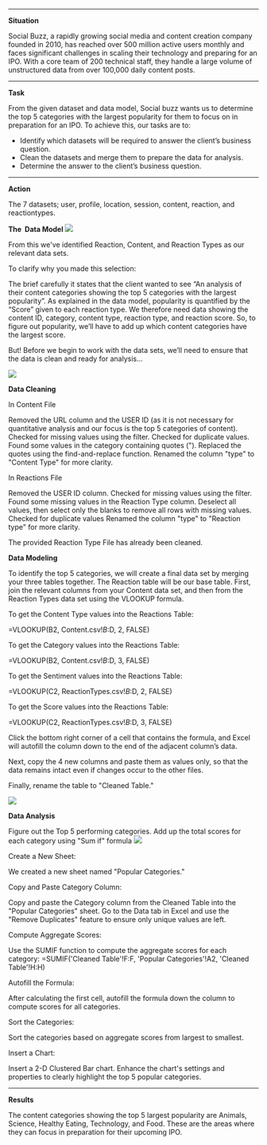 -----

**Situation**

Social Buzz, a rapidly growing social media and content creation company founded in 2010, has reached over 500 million active users monthly and faces significant challenges in scaling their technology and preparing for an IPO. With a core team of 200 technical staff, they handle a large volume of unstructured data from over 100,000 daily content posts.

-----

**Task**

From the given dataset and data model, Social buzz wants us to determine the top 5 categories with the largest popularity for them to focus on in preparation for an IPO. To achieve this, our tasks are to:
- Identify which datasets will be required to answer the client’s business question.
- Clean the datasets and merge them to prepare the data for analysis.
- Determine the answer to the client’s business question.

-----

**Action**

The 7 datasets; user, profile, location, session, content, reaction, and reactiontypes. 

**The  Data Model**
<img src="https://i.imghippo.com/files/SNRK01722750945.png">

From this we've identified Reaction, Content, and Reaction Types as our relevant data sets.

To clarify why you made this selection:

The brief carefully it states that the client wanted to see “An analysis of their content categories showing the top 5 categories with the largest popularity”.
As explained in the data model, popularity is quantified by the “Score” given to each reaction type.
We therefore need data showing the content ID, category, content type, reaction type, and reaction score.
So, to figure out popularity, we’ll have to add up which content categories have the largest score.

But! Before we begin to work with the data sets, we’ll need to ensure that the data is clean and ready for analysis…

<img src="https://i.imghippo.com/files/HRuUr1722735824.png">


**Data Cleaning**

In Content File

Removed the URL column and the USER ID (as it is not necessary for quantitative analysis and our focus is the top 5 categories of content).
Checked for missing values using the filter.
Checked for duplicate values.
Found some values in the category containing quotes ("). Replaced the quotes using the find-and-replace function.
Renamed the column "type" to "Content Type" for more clarity.

In Reactions File

Removed the USER ID column.
Checked for missing values using the filter.
Found some missing values in the Reaction Type column. Deselect all values, then select only the blanks to remove all rows with missing values.
Checked for duplicate values
Renamed the column "type" to "Reaction type" for more clarity.

The provided Reaction Type File has already been cleaned.


**Data Modeling**

To identify the top 5 categories, we will create a final data set by merging your three tables together. The Reaction table will be our base table. First, join the relevant columns from your Content data set, and then from the Reaction Types data set using the VLOOKUP formula.

To get the Content Type values into the Reactions Table:

=VLOOKUP(B2, Content.csv!$B:$D, 2, FALSE)

To get the Category values into the Reactions Table:

=VLOOKUP(B2, Content.csv!$B:$D, 3, FALSE)

To get the Sentiment values into the Reactions Table:

=VLOOKUP(C2, ReactionTypes.csv!$B:$D, 2, FALSE)

To get the Score values into the Reactions Table:

=VLOOKUP(C2, ReactionTypes.csv!$B:$D, 3, FALSE)

Click the bottom right corner of a cell that contains the formula, and Excel will autofill the column down to the end of the adjacent column’s data.

Next, copy the 4 new columns and paste them as values only, so that the data remains intact even if changes occur to the other files.

Finally, rename the table to "Cleaned Table."

<img src="https://i.imghippo.com/files/51SGn1722741368.png">


**Data Analysis**

Figure out the Top 5 performing categories. Add up the total scores for each category using "Sum if" formula
<img src="https://i.imghippo.com/files/689WQ1722751554.png">

Create a New Sheet:

We created a new sheet named "Popular Categories."

Copy and Paste Category Column:

Copy and paste the Category column from the Cleaned Table into the "Popular Categories" sheet.
Go to the Data tab in Excel and use the "Remove Duplicates" feature to ensure only unique values are left.

Compute Aggregate Scores:

Use the SUMIF function to compute the aggregate scores for each category: =SUMIF('Cleaned Table'!F:F, 'Popular Categories'!A2, 'Cleaned Table'!H:H)

Autofill the Formula:

After calculating the first cell, autofill the formula down the column to compute scores for all categories.

Sort the Categories:

Sort the categories based on aggregate scores from largest to smallest.

Insert a Chart:

Insert a 2-D Clustered Bar chart.
Enhance the chart's settings and properties to clearly highlight the top 5 popular categories.



-----

**Results**

The content categories showing the top 5 largest popularity are Animals, Science, Healthy Eating, Technology, and Food. These are the areas where they can focus in preparation for their upcoming IPO.
